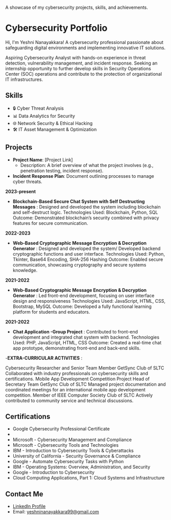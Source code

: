 A showcase of my cybersecurity projects, skills, and achievements.

# Cybersecurity Portfolio  
Hi, I'm Yeshni Nanayakkara! A cybersecurity professional passionate about safeguarding digital environments and implementing innovative IT solutions. 

 Aspiring Cybersecurity Analyst with hands-on experience in threat
 detection, vulnerability management, and incident response.
 Seeking an internship opportunity to further develop skills in Security
 Operations Center (SOC) operations and contribute to the
 protection of organizational IT infrastructures.

## Skills  
- 🔒 Cyber Threat Analysis  
- 📊 Data Analytics for Security  
- 🌐 Network Security & Ethical Hacking  
- 🛠️ IT Asset Management & Optimization

## Projects  
- **Project Name**: [Project Link]  
  - Description: A brief overview of what the project involves (e.g., penetration testing, incident response).  
- **Incident Response Plan**: Document outlining processes to manage cyber threats.

**2023-present**
- **Blockchain-Based Secure Chat System with Self Destructing Messages** :
Designed and developed the system including blockchain and self-destruct logic.
 Technologies Used: Blockchain, Python, SQL
 Outcome: Demonstrated blockchain’s security combined with
 privacy features for secure communication.

**2022-2023**
- **Web-Based Cryptographic Message Encryption & Decryption Generator** :
Designed and developed the system/ Developed backend cryptographic functions and user interface.
 Technologies Used:  Python, Tkinter, Base64 Encoding, SHA-256
 Hashing
 Outcome: Enabled secure communication, showcasing
 cryptography and secure systems knowledge.

**2021-2022**
 - **Web-Based Cryptographic Message Encryption & Decryption Generator** : 
Led front-end development, focusing on user interface design and responsiveness
 Technologies Used: JavaScript, HTML, CSS, Bootstrap, MySQL
 Outcome: Developed a fully functional learning platform for
 students and educators.

**2021-2022**
- **Chat Application -Group Project** :
 Contributed to front-end development and integrated chat system
 with backend.
 Technologies Used: PHP, JavaScript, HTML, CSS
 Outcome: Created a real-time chat app prototype,
 demonstrating front-end and back-end skills.

-**EXTRA-CURRICULAR ACTIVITIES** :

 Cybersecurity Researcher and Senior Team Member GetSync Club of SLTC
 Collaborated with industry professionals on cybersecurity skills and certifications.
 Mobile App Development Competition Project Head of Secretary Team GetSync
 Club of SLTC Managed project documentation and coordinated meetings for an
 international mobile app development competition.
 Member of IEEE Computer Society Club of SLTC Actively contributed to community
 service and technical discussions.
 
## Certifications  
- Google Cybersecurity Professional Certificate
- 
- Microsoft - Cybersecurity Management and Compliance
- Microsoft - Cybersecurity Tools and Technologies
- IBM - Introduction to Cybersecurity Tools & Cyberattacks
- University of California - Security Governance & Compliance
- Google - Automate Cybersecurity Tasks with Python
- IBM - Operating Systems: Overview, Administration, and Security
- Google - Introduction to Cybersecurity
- Cloud Computing Applications, Part 1: Cloud Systems and Infrastructure

## Contact Me  
- [LinkedIn Profile](https://it.linkedin.com/in/yeshninanayakkara)  
- Email: yeshninanayakkara99@gmail.com  
